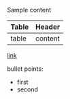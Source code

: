 Sample content  

| Table | Header |
| --- | --- |
| table | content |

[link](<./photo card (image only).md>)   

bullet points:  

-   first
-   second